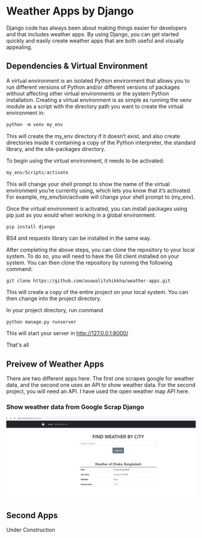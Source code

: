 # Weather Apps by Django 

Django code has always been about making things easier for developers and that includes weather apps. By using Django, you can get started quickly and easily create weather apps that are both useful and visually appealing.

## Dependencies & Virtual Environment 

A virtual environment is an isolated Python environment that allows you to run different versions of Python and/or different versions of packages without affecting other virtual environments or the system Python installation. Creating a virtual environment is as simple as running the venv module as a script with the directory path you want to create the virtual environment in:

```python
python -m venv my_env
```

This will create the my_env directory if it doesn’t exist, and also create directories inside it containing a copy of the Python interpreter, the standard library, and the site-packages directory.

To begin using the virtual environment, it needs to be activated:

```python
my_env/Scripts/activate
```

This will change your shell prompt to show the name of the virtual environment you’re currently using, which lets you know that it’s activated. For example, my_env/bin/activate will change your shell prompt to (my_env).


Once the virtual environment is activated, you can install packages using pip just as you would when working in a global environment.

```code
pip install django
```

BS4 and requests library can be installed in the same way.

After completing the above steps, you can clone the repository to your local system. To do so, you will need to have the Git client installed on your system. You can then clone the repository by running the following command:

```code
git clone https://github.com/aouwalitshikkha/weather-apps.git
```


This will create a copy of the entire project on your local system. You can then change into the project directory.

In your project directory, run command 

```python
python manage.py runserver
```
This  will start your server in http://127.0.0.1:8000/

That's all 

## Preivew of Weather Apps 

There are two different apps here. The first one scrapes google for weather data, and the second one uses an API to show weather data. For the second project, you will need an API. I have used the open weather map API here.

### Show weather data from Google Scrap Django

![Show weather data from Google Scrap Django](Screenshot_1.jpg)



## Second Apps 
Under Construction

